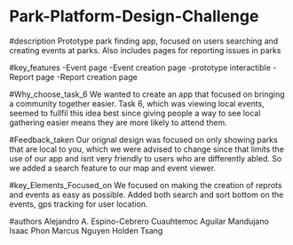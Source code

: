 # Park-Platform-Design-Challenge

#description
Prototype park finding app, focused on users searching and creating events at parks. Also includes pages for reporting issues in parks

#key_features
-Event page
-Event creation page
-prototype interactible
-Report page
-Report creation page

#Why_choose_task_6
We wanted to create an app that focused on bringing a community together easier.
Task 6, which was viewing local events, seemed to fullfil this idea best since giving people
a way to see local gathering easier means they are more likely to attend them.

#Feedback_taken
Our orignal design was focused on only showing parks that are local to you, which we were
advised to change since that limits the use of our app and isnt very friendly to users who are differently abled.
So we added a search feature to our map and event viewer.

#key_Elements_Focused_on
We focused on making the creation of reprots and events as easy as possible.
Added both search and sort bottom on the events, gps tracking for user location.

#authors
Alejandro A. Espino-Cebrero
Cuauhtemoc Aguilar Mandujano
Isaac Phon
Marcus Nguyen
Holden Tsang

